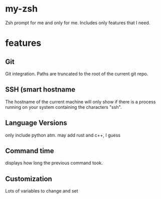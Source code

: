 # my-zsh
Zsh prompt for me and only for me. Includes only features that I need.

# features

## Git
Git integration. Paths are truncated to the root of the current git repo.

## SSH (smart hostname
The hostname of the current machine will only show if there is a process
running on your system containing the characters "ssh".

## Language Versions
only include python atm. may add rust and c++, I guess

## Command time
displays how long the previous command took.

## Customization
Lots of variables to change and set
